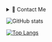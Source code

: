 
<details><summary>📨 Contact Me</summary>

|            | test | Value          |        Status |
| :---         |     :---:      |          ---: |
| git status   | git status     | git status    |
| git diff     | git diff       | git diff      |

</details>



![GitHub stats](https://github-readme-stats.vercel.app/api?username=AuthZero&show_icons=true&theme=synthwave)

[![Top Langs](https://github-readme-stats.vercel.app/api/top-langs/?username=AuthZero&theme=synthwave)](https://github.com/anuraghazra/github-readme-stats)




